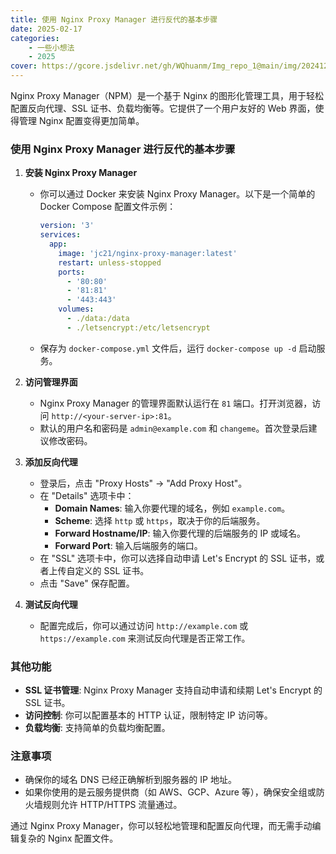 ```yaml
---
title: 使用 Nginx Proxy Manager 进行反代的基本步骤
date: 2025-02-17
categories: 
    - 一些小想法
    - 2025
cover: https://gcore.jsdelivr.net/gh/WQhuanm/Img_repo_1@main/img/202412222015910.png
---
```


Nginx Proxy Manager（NPM）是一个基于 Nginx 的图形化管理工具，用于轻松配置反向代理、SSL 证书、负载均衡等。它提供了一个用户友好的 Web 界面，使得管理 Nginx 配置变得更加简单。

### 使用 Nginx Proxy Manager 进行反代的基本步骤

1. **安装 Nginx Proxy Manager**
   - 你可以通过 Docker 来安装 Nginx Proxy Manager。以下是一个简单的 Docker Compose 配置文件示例：

     ```yaml
     version: '3'
     services:
       app:
         image: 'jc21/nginx-proxy-manager:latest'
         restart: unless-stopped
         ports:
           - '80:80'
           - '81:81'
           - '443:443'
         volumes:
           - ./data:/data
           - ./letsencrypt:/etc/letsencrypt
     ```

   - 保存为 `docker-compose.yml` 文件后，运行 `docker-compose up -d` 启动服务。

2. **访问管理界面**
   - Nginx Proxy Manager 的管理界面默认运行在 `81` 端口。打开浏览器，访问 `http://<your-server-ip>:81`。
   - 默认的用户名和密码是 `admin@example.com` 和 `changeme`。首次登录后建议修改密码。

3. **添加反向代理**
   - 登录后，点击 "Proxy Hosts" -> "Add Proxy Host"。
   - 在 "Details" 选项卡中：
     - **Domain Names**: 输入你要代理的域名，例如 `example.com`。
     - **Scheme**: 选择 `http` 或 `https`，取决于你的后端服务。
     - **Forward Hostname/IP**: 输入你要代理的后端服务的 IP 或域名。
     - **Forward Port**: 输入后端服务的端口。
   - 在 "SSL" 选项卡中，你可以选择自动申请 Let's Encrypt 的 SSL 证书，或者上传自定义的 SSL 证书。
   - 点击 "Save" 保存配置。

4. **测试反向代理**
   - 配置完成后，你可以通过访问 `http://example.com` 或 `https://example.com` 来测试反向代理是否正常工作。

### 其他功能

- **SSL 证书管理**: Nginx Proxy Manager 支持自动申请和续期 Let's Encrypt 的 SSL 证书。
- **访问控制**: 你可以配置基本的 HTTP 认证，限制特定 IP 访问等。
- **负载均衡**: 支持简单的负载均衡配置。

### 注意事项

- 确保你的域名 DNS 已经正确解析到服务器的 IP 地址。
- 如果你使用的是云服务提供商（如 AWS、GCP、Azure 等），确保安全组或防火墙规则允许 HTTP/HTTPS 流量通过。

通过 Nginx Proxy Manager，你可以轻松地管理和配置反向代理，而无需手动编辑复杂的 Nginx 配置文件。